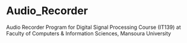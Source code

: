 # Audio_Recorder
Audio Recorder Program for Digital Signal Processing Course (IT139) at Faculty of Computers &amp; Information Sciences, Mansoura University 
